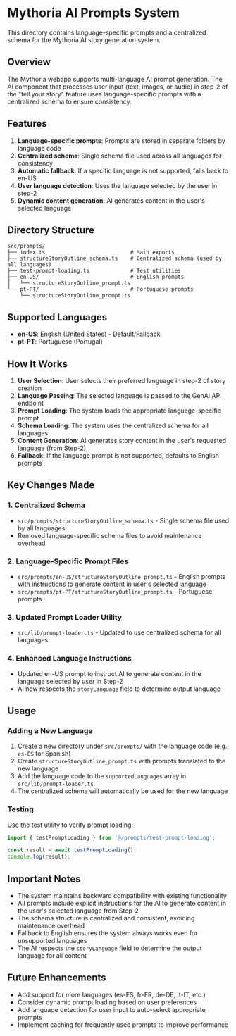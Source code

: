 # Mythoria AI Prompts System

This directory contains language-specific prompts and a centralized schema for the Mythoria AI story generation system.

## Overview

The Mythoria webapp supports multi-language AI prompt generation. The AI component that processes user input (text, images, or audio) in step-2 of the "tell your story" feature uses language-specific prompts with a centralized schema to ensure consistency.

## Features

1. **Language-specific prompts**: Prompts are stored in separate folders by language code
2. **Centralized schema**: Single schema file used across all languages for consistency  
3. **Automatic fallback**: If a specific language is not supported, falls back to en-US
4. **User language detection**: Uses the language selected by the user in step-2
5. **Dynamic content generation**: AI generates content in the user's selected language

## Directory Structure

```
src/prompts/
├── index.ts                           # Main exports
├── structureStoryOutline_schema.ts    # Centralized schema (used by all languages)
├── test-prompt-loading.ts             # Test utilities
├── en-US/                             # English prompts
│   └── structureStoryOutline_prompt.ts
└── pt-PT/                             # Portuguese prompts
    └── structureStoryOutline_prompt.ts
```

## Supported Languages

- **en-US**: English (United States) - Default/Fallback
- **pt-PT**: Portuguese (Portugal)

## How It Works

1. **User Selection**: User selects their preferred language in step-2 of story creation
2. **Language Passing**: The selected language is passed to the GenAI API endpoint
3. **Prompt Loading**: The system loads the appropriate language-specific prompt
4. **Schema Loading**: The system uses the centralized schema for all languages
5. **Content Generation**: AI generates story content in the user's requested language (from Step-2)
6. **Fallback**: If the language prompt is not supported, defaults to English prompts

## Key Changes Made

### 1. Centralized Schema
- `src/prompts/structureStoryOutline_schema.ts` - Single schema file used by all languages
- Removed language-specific schema files to avoid maintenance overhead

### 2. Language-Specific Prompt Files
- `src/prompts/en-US/structureStoryOutline_prompt.ts` - English prompts with instructions to generate content in user's selected language
- `src/prompts/pt-PT/structureStoryOutline_prompt.ts` - Portuguese prompts

### 3. Updated Prompt Loader Utility
- `src/lib/prompt-loader.ts` - Updated to use centralized schema for all languages

### 4. Enhanced Language Instructions
- Updated en-US prompt to instruct AI to generate content in the language selected by user in Step-2
- AI now respects the `storyLanguage` field to determine output language

## Usage

### Adding a New Language

1. Create a new directory under `src/prompts/` with the language code (e.g., `es-ES` for Spanish)
2. Create `structureStoryOutline_prompt.ts` with prompts translated to the new language
3. Add the language code to the `supportedLanguages` array in `src/lib/prompt-loader.ts`
4. The centralized schema will automatically be used for the new language

### Testing

Use the test utility to verify prompt loading:

```typescript
import { testPromptLoading } from '@/prompts/test-prompt-loading';

const result = await testPromptLoading();
console.log(result);
```

## Important Notes

- The system maintains backward compatibility with existing functionality
- All prompts include explicit instructions for the AI to generate content in the user's selected language from Step-2
- The schema structure is centralized and consistent, avoiding maintenance overhead
- Fallback to English ensures the system always works even for unsupported languages
- The AI respects the `storyLanguage` field to determine the output language for all content

## Future Enhancements

- Add support for more languages (es-ES, fr-FR, de-DE, it-IT, etc.)
- Consider dynamic prompt loading based on user preferences
- Add language detection for user input to auto-select appropriate prompts
- Implement caching for frequently used prompts to improve performance
